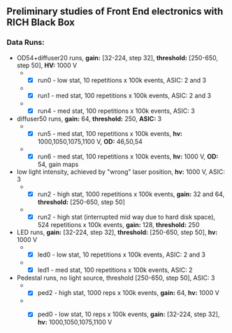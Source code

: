 ## Preliminary studies of Front End electronics with RICH Black Box
### Data Runs:
* OD54+diffuser20 runs, **gain:** [32-224, step 32], **threshold:** [250-650, step 50], **HV:** 1000 V
  * - [x] run0 - low stat, 10 repetitions x 100k events, ASIC: 2 and 3
  * - [x] run1 - med stat, 100 repetitions x 100k events, ASIC: 2 and 3
  * - [x] run4 - med stat, 100 repetitions x 100k events, ASIC: 3

* diffuser50 runs, **gain:** 64, **threshold:** 250, **ASIC:** 3
  * - [x] run5 - med stat, 100 repetitions x 100k events, **hv:** 1000,1050,1075,1100 V, **OD:** 46,50,54
  * - [x] run6 - med stat, 100 repetitions x 100k events, **hv:** 1000 V, **OD:** 54, gain maps

* low light intensity, achieved by "wrong" laser position, **hv:** 1000 V, ASIC: 3
  * - [x] run2 - high stat, 1000 repetitions x 100k events, **gain:** 32 and 64, **threshold:** [250-650, step 50]
  * - [x] run2 - high stat (interrupted mid way due to hard disk space), 524 repetitions x 100k events, **gain:** 128, **threshold:** 250

* LED runs, **gain:** [32-224, step 32], **threshold:** [250-650, step 50], **hv:** 1000 V
  * - [x] led0 - low stat, 10 repetitions x 100k events, ASIC: 2 and 3
  * - [x] led1 - med stat, 100 repetitions x 100k events, ASIC: 2

* Pedestal runs, no light source, threshold [250-650, step 50], ASIC: 3
  * - [x] ped2 - high stat, 1000 reps x 100k events, **gain:** 64, **hv:** 1000 V
  * - [x] ped0 - low stat, 10 reps x 100k events, **gain:** [32-224, step 32], **hv:** 1000,1050,1075,1100 V


